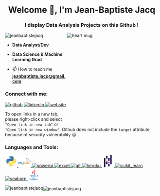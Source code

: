 <h1 align="center">Welcome 👋, I'm Jean-Baptiste Jacq</h1>
<h3 align="center">I display Data Analysis Projects on this Github !</h3>
<img align="right" src="https://github.com/jeanbaptistejacq/jeanbaptistejacq/assets/80902643/63cb4f69-78a9-4bc5-b7ea-d96a9c62c0db" alt="heart mug" width="300" height="300">
<p align="left"> <img src="https://komarev.com/ghpvc/?username=jeanbaptistejacq&label=Profile%20views&color=0e75b6&style=flat" alt="jeanbaptistejacq"/> </p>

- **Data Analyst/Dev**

- **Data Science & Machine Learning Grad**

- 📫 How to reach me **jeanbaptiste.jacq@gmail.com**


<h3 align="left">Connect with me:</h3>
<p align="left">
<a href="https://github.com/jeanbaptistejacq">
  <img src="https://cdn.jsdelivr.net/npm/simple-icons@3.0.1/icons/github.svg" alt="github" height="40"></a>
<a href="https://www.linkedin.com/in/jean-baptiste-jacq-b947241b3/">
  <img src="https://cdn.jsdelivr.net/npm/simple-icons@3.0.1/icons/linkedin.svg" alt="linkedin" height="40">
</a>
<a href="https://jeanbaptistejacq.github.io/JBJacq.github.io/index.html#">
  <img src="https://cdn.jsdelivr.net/npm/simple-icons@3.0.1/icons/icloud.svg" alt="website" height="40">
</a>
</p>

<p align="left">
To open links in a new tab, please right-click and select <code>"Open link in new tab"</code> or <code>"Open link in new window"</code>. Github does not include the <code>target</code> attribute because of security vulnerability 😉.
</p>


<h3 align="left">Languages and Tools:</h3>
<p align="left">
<a href="https://www.python.org" target="_blank" rel="noreferrer"> <img src="https://raw.githubusercontent.com/devicons/devicon/master/icons/python/python-original.svg" alt="python" width="40" height="40"/> </a> <a href="https://www.mysql.com/" target="_blank" rel="noreferrer"> <img src="https://raw.githubusercontent.com/devicons/devicon/master/icons/mysql/mysql-original-wordmark.svg" alt="mysql" width="40" height="40"/> </a> 
<a href="https://powerbi.microsoft.com/en-in/" target="_blank" rel="noreferrer"> <img src="https://upload.wikimedia.org/wikipedia/commons/thumb/c/cf/New_Power_BI_Logo.svg/2048px-New_Power_BI_Logo.svg.png" alt="powerbi" width="40" height="40"/> </a>  <a href="https://www.microsoft.com/en-in/microsoft-365/excel" target="_blank" rel="noreferrer"> <img src="https://encrypted-tbn0.gstatic.com/images?q=tbn:ANd9GcTLJmv40AOyQZRDJosuzxXLNEfqu-vev3uKVSURoNm9&s" alt="excel" width="40" height="40"/> </a>   
<a href="https://git-scm.com/" target="_blank" rel="noreferrer"> <img src="https://www.vectorlogo.zone/logos/git-scm/git-scm-icon.svg" alt="git" width="40" height="40"/> </a> 
<a href="https://heroku.com" target="_blank" rel="noreferrer"> <img src="https://www.vectorlogo.zone/logos/heroku/heroku-icon.svg" alt="heroku" width="40" height="40"/> </a> <a href="https://pandas.pydata.org/" target="_blank" rel="noreferrer"> <img src="https://raw.githubusercontent.com/devicons/devicon/2ae2a900d2f041da66e950e4d48052658d850630/icons/pandas/pandas-original.svg" alt="pandas" width="40" height="40"/> </a>   <a href="https://scikit-learn.org/" target="_blank" rel="noreferrer"> <img src="https://upload.wikimedia.org/wikipedia/commons/0/05/Scikit_learn_logo_small.svg" alt="scikit_learn" width="40" height="40"/> </a>   <a href="https://seaborn.pydata.org/" target="_blank" rel="noreferrer"> <img src="https://seaborn.pydata.org/_images/logo-mark-lightbg.svg" alt="seaborn" width="40" height="40"/> </a>
  <a href="https://www.java.com" target="_blank" rel="noreferrer"> <img src="https://raw.githubusercontent.com/devicons/devicon/master/icons/java/java-original.svg" alt="java" width="40" height="40"/> </a>
  
  </p>

<p><img align="left" src="https://github-readme-stats.vercel.app/api/top-langs?username=jeanbaptistejacq&show_icons=true&locale=en&layout=compact" alt="jeanbaptistejacq"/></p>

<p><img align="center" src="https://github-readme-streak-stats.herokuapp.com/?user=jeanbaptistejacq&" alt="jeanbaptistejacq" /></p>






